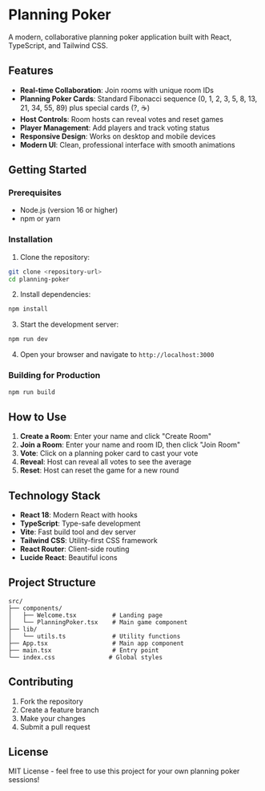 # Planning Poker

A modern, collaborative planning poker application built with React, TypeScript, and Tailwind CSS.

## Features

- **Real-time Collaboration**: Join rooms with unique room IDs
- **Planning Poker Cards**: Standard Fibonacci sequence (0, 1, 2, 3, 5, 8, 13, 21, 34, 55, 89) plus special cards (?, ☕)
- **Host Controls**: Room hosts can reveal votes and reset games
- **Player Management**: Add players and track voting status
- **Responsive Design**: Works on desktop and mobile devices
- **Modern UI**: Clean, professional interface with smooth animations

## Getting Started

### Prerequisites

- Node.js (version 16 or higher)
- npm or yarn

### Installation

1. Clone the repository:
```bash
git clone <repository-url>
cd planning-poker
```

2. Install dependencies:
```bash
npm install
```

3. Start the development server:
```bash
npm run dev
```

4. Open your browser and navigate to `http://localhost:3000`

### Building for Production

```bash
npm run build
```

## How to Use

1. **Create a Room**: Enter your name and click "Create Room"
2. **Join a Room**: Enter your name and room ID, then click "Join Room"
3. **Vote**: Click on a planning poker card to cast your vote
4. **Reveal**: Host can reveal all votes to see the average
5. **Reset**: Host can reset the game for a new round

## Technology Stack

- **React 18**: Modern React with hooks
- **TypeScript**: Type-safe development
- **Vite**: Fast build tool and dev server
- **Tailwind CSS**: Utility-first CSS framework
- **React Router**: Client-side routing
- **Lucide React**: Beautiful icons

## Project Structure

```
src/
├── components/
│   ├── Welcome.tsx          # Landing page
│   └── PlanningPoker.tsx    # Main game component
├── lib/
│   └── utils.ts             # Utility functions
├── App.tsx                  # Main app component
├── main.tsx                 # Entry point
└── index.css               # Global styles
```

## Contributing

1. Fork the repository
2. Create a feature branch
3. Make your changes
4. Submit a pull request

## License

MIT License - feel free to use this project for your own planning poker sessions! 